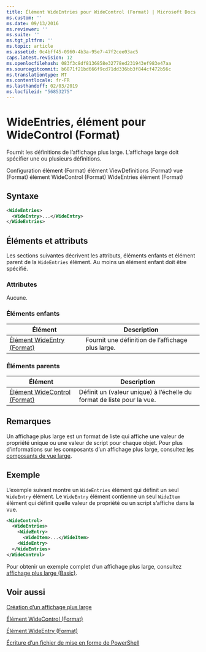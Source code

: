 ```yaml
---
title: Élément WideEntries pour WideControl (Format) | Microsoft Docs
ms.custom: ''
ms.date: 09/13/2016
ms.reviewer: ''
ms.suite: ''
ms.tgt_pltfrm: ''
ms.topic: article
ms.assetid: 0c4bff45-0960-4b3a-95e7-47f2cee03ac5
caps.latest.revision: 12
ms.openlocfilehash: 083f3c8df8136858e32778ed231943ef983e47aa
ms.sourcegitcommit: b6871f21bd666f9cd71dd336bb3f844cf472b56c
ms.translationtype: MT
ms.contentlocale: fr-FR
ms.lasthandoff: 02/03/2019
ms.locfileid: "56853275"
---
```

# <a name="wideentries-element-for-widecontrol-format"></a>WideEntries, élément pour WideControl (Format)

Fournit les définitions de l’affichage plus large. L’affichage large doit spécifier une ou plusieurs définitions.

Configuration élément (Format) élément ViewDefinitions (Format) vue (Format) élément WideControl (Format) WideEntries élément (Format)

## <a name="syntax"></a>Syntaxe

```xml
<WideEntries>
  <WideEntry>...</WideEntry>
</WideEntries>

```

## <a name="attributes-and-elements"></a>Éléments et attributs

Les sections suivantes décrivent les attributs, éléments enfants et élément parent de la `WideEntries` élément. Au moins un élément enfant doit être spécifié.

### <a name="attributes"></a>Attributes

Aucune.

### <a name="child-elements"></a>Éléments enfants

|Élément|Description|
|-------------|-----------------|
|[Élément WideEntry (Format)](./wideentry-element-for-widecontrol-format.md)|Fournit une définition de l’affichage plus large.|

### <a name="parent-elements"></a>Éléments parents

|Élément|Description|
|-------------|-----------------|
|[Élément WideControl (Format)](./widecontrol-element-format.md)|Définit un (valeur unique) à l’échelle du format de liste pour la vue.|

## <a name="remarks"></a>Remarques

Un affichage plus large est un format de liste qui affiche une valeur de propriété unique ou une valeur de script pour chaque objet. Pour plus d’informations sur les composants d’un affichage plus large, consultez [les composants de vue large](./creating-a-wide-view.md).

## <a name="example"></a>Exemple

L’exemple suivant montre un `WideEntries` élément qui définit un seul `WideEntry` élément. Le `WideEntry` élément contienne un seul `WideItem` élément qui définit quelle valeur de propriété ou un script s’affiche dans la vue.

```xml
<WideControl>
  <WideEntries>
    <WideEntry>
      <WideItem>...</WideItem>
    <WideEntry>
  </WideEntries>
</WideControl>
```

Pour obtenir un exemple complet d’un affichage plus large, consultez [affichage plus large (Basic)](./wide-view-basic.md).

## <a name="see-also"></a>Voir aussi

[Création d’un affichage plus large](./creating-a-wide-view.md)

[Élément WideControl (Format)](./widecontrol-element-format.md)

[Élément WideEntry (Format)](./wideentry-element-for-widecontrol-format.md)

[Écriture d’un fichier de mise en forme de PowerShell](./writing-a-powershell-formatting-file.md)

